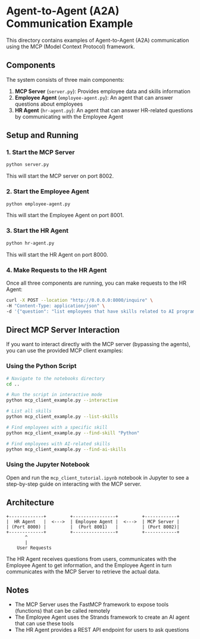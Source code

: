 # Agent-to-Agent (A2A) Communication Example

This directory contains examples of Agent-to-Agent (A2A) communication using the MCP (Model Context Protocol) framework.

## Components

The system consists of three main components:

1. **MCP Server** (`server.py`): Provides employee data and skills information
2. **Employee Agent** (`employee-agent.py`): An agent that can answer questions about employees
3. **HR Agent** (`hr-agent.py`): An agent that can answer HR-related questions by communicating with the Employee Agent

## Setup and Running

### 1. Start the MCP Server

```bash
python server.py
```

This will start the MCP server on port 8002.

### 2. Start the Employee Agent

```bash
python employee-agent.py
```

This will start the Employee Agent on port 8001.

### 3. Start the HR Agent

```bash
python hr-agent.py
```

This will start the HR Agent on port 8000.

### 4. Make Requests to the HR Agent

Once all three components are running, you can make requests to the HR Agent:

```bash
curl -X POST --location "http://0.0.0.0:8000/inquire" \
-H "Content-Type: application/json" \
-d '{"question": "list employees that have skills related to AI programming"}'
```

## Direct MCP Server Interaction

If you want to interact directly with the MCP server (bypassing the agents), you can use the provided MCP client examples:

### Using the Python Script

```bash
# Navigate to the notebooks directory
cd ..

# Run the script in interactive mode
python mcp_client_example.py --interactive

# List all skills
python mcp_client_example.py --list-skills

# Find employees with a specific skill
python mcp_client_example.py --find-skill "Python"

# Find employees with AI-related skills
python mcp_client_example.py --find-ai-skills
```

### Using the Jupyter Notebook

Open and run the `mcp_client_tutorial.ipynb` notebook in Jupyter to see a step-by-step guide on interacting with the MCP server.

## Architecture

```
+-------------+         +----------------+         +------------+
|  HR Agent   |  <--->  | Employee Agent |  <--->  | MCP Server |
| (Port 8000) |         |  (Port 8001)   |         | (Port 8002)|
+-------------+         +----------------+         +------------+
       ^
       |
    User Requests
```

The HR Agent receives questions from users, communicates with the Employee Agent to get information, and the Employee Agent in turn communicates with the MCP Server to retrieve the actual data.

## Notes

- The MCP Server uses the FastMCP framework to expose tools (functions) that can be called remotely
- The Employee Agent uses the Strands framework to create an AI agent that can use these tools
- The HR Agent provides a REST API endpoint for users to ask questions
